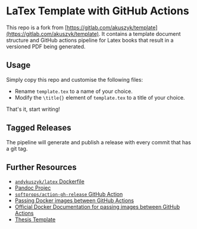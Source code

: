 # LaTex Template with GitHub Actions

This repo is a fork from [https://gitlab.com/akuszyk/template](https://gitlab.com/akuszyk/template). It contains a template document structure and GitHub actions pipeline for Latex books that result in a versioned PDF being generated.

## Usage

Simply copy this repo and customise the following files:

* Rename `template.tex` to a name of your choice.
* Modify the `\title{}` element of `template.tex` to a title of your choice.

That's it, start writing!

## Tagged Releases

The pipeline will generate and publish a release with every commit that has a git tag.

## Further Resources

* [`andykuszyk/latex` Dockerfile](https://github.com/andykuszyk/latex/blob/master/Dockerfile)
* [Pandoc Projec](https://github.com/jgm/pandoc)
* [`softprops/action-gh-release` GitHub Action](https://github.com/softprops/action-gh-release)
* [Passing Docker images between GitHub Actions](https://github.community/t/whats-the-recommended-way-to-pass-a-docker-image-to-the-next-job-in-a-workflow/17225/19)
* [Official Docker Documentation for passing images between GitHub Actions](https://github.com/docker/build-push-action/blob/master/docs/advanced/share-image-jobs.md)
* [Thesis Template](https://github.com/latextemplates/scientific-thesis-template)
